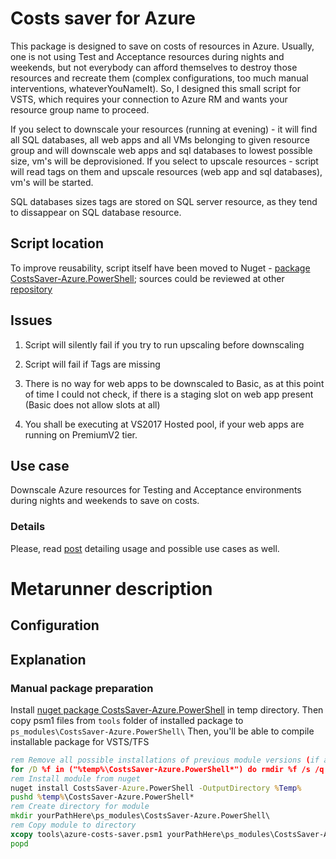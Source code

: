 # Costs saver for Azure

This package is designed to save on costs of resources in Azure. Usually, one is not using Test and Acceptance resources during nights and weekends, but not everybody can afford themselves to destroy those resources and recreate them (complex configurations, too much manual interventions, whateverYouNameIt).
So, I designed this small script for VSTS, which requires your connection to Azure RM and wants your resource group name to proceed.

If you select to downscale your resources (running at evening) - it will find all SQL databases, all web apps and all VMs belonging to given resource group and will downscale web apps and sql databases to lowest possible size, vm's will be deprovisioned. If you select to upscale resources - script will read tags on them and upscale resources (web app and sql databases), vm's will be started.

SQL databases sizes tags are stored on SQL server resource, as they tend to dissappear on SQL database resource.

## Script location

To improve reusability, script itself have been moved to Nuget - [package CostsSaver-Azure.PowerShell](https://www.nuget.org/packages/CostsSaver-Azure.PowerShell/); sources could be reviewed at other [repository](https://github.com/akuryan/Powershell.Modules/blob/master/src/Azure/BudgetSaver/tools/azure-costs-saver.psm1)

## Issues

1. Script will silently fail if you try to run upscaling before downscaling

1. Script will fail if Tags are missing

1. There is no way for web apps to be downscaled to Basic, as at this point of time I could not check, if there is a staging slot on web app present (Basic does not allow slots at all)

1. You shall be executing at VS2017 Hosted pool, if your web apps are running on PremiumV2 tier.

## Use case

Downscale Azure resources for Testing and Acceptance environments during nights and weekends to save on costs.

### Details

Please, read [post](https://colours.nl/azure-costs-saver) detailing usage and possible use cases as well.

# Metarunner description



## Configuration



## Explanation



### Manual package preparation

Install [nuget package CostsSaver-Azure.PowerShell](https://www.nuget.org/packages/CostsSaver-Azure.PowerShell/) in temp directory. Then copy psm1 files from ```tools``` folder of installed package to ```ps_modules\CostsSaver-Azure.PowerShell\```
Then, you'll be able to compile installable package for VSTS/TFS

```cmd
rem Remove all possible installations of previous module versions (if any)
for /D %f in ("%temp%\CostsSaver-Azure.PowerShell*") do rmdir %f /s /q
rem Install module from nuget
nuget install CostsSaver-Azure.PowerShell -OutputDirectory %Temp%
pushd %temp%\CostsSaver-Azure.PowerShell*
rem Create directory for module
mkdir yourPathHere\ps_modules\CostsSaver-Azure.PowerShell\
rem Copy module to directory
xcopy tools\azure-costs-saver.psm1 yourPathHere\ps_modules\CostsSaver-Azure.PowerShell\ /F /S /Q /Y
popd
```